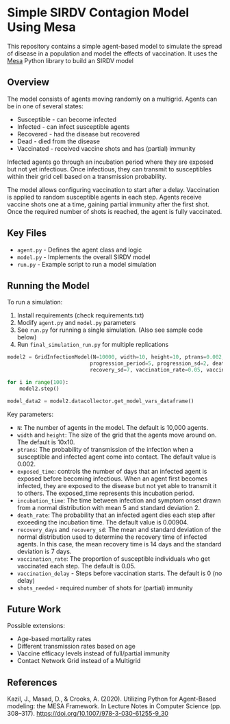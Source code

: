 # Simple SIRDV Contagion Model Using Mesa

This repository contains a simple agent-based model to simulate the spread of disease in a population and model the effects of vaccination. It uses the [Mesa](https://github.com/projectmesa/mesa/) Python library to build an SIRDV model

## Overview

The model consists of agents moving randomly on a multigrid. Agents can be in one of several states:

- Susceptible - can become infected  
- Infected - can infect susceptible agents
- Recovered - had the disease but recovered
- Dead - died from the disease 
- Vaccinated - received vaccine shots and has (partial) immunity

Infected agents go through an incubation period where they are exposed but not yet infectious. Once infectious, they can transmit to susceptibles within their grid cell based on a transmission probability.

The model allows configuring vaccination to start after a delay. Vaccination is applied to random susceptible agents in each step. Agents receive vaccine shots one at a time, gaining partial immunity after the first shot. Once the required number of shots is reached, the agent is fully vaccinated.

## Key Files

- `agent.py` - Defines the agent class and logic
- `model.py` - Implements the overall SIRDV model
- `run.py` - Example script to run a model simulation

## Running the Model

To run a simulation:

1. Install requirements (check requirements.txt)
2. Modify `agent.py` and `model.py` parameters
3. See `run.py` for running a single simulation. (Also see sample code below)
4. Run `final_simulation_run.py` for multiple replications

```python
model2 = GridInfectionModel(N=10000, width=10, height=10, ptrans=0.002, 
                           progression_period=5, progression_sd=2, death_rate=0.00904, recovery_days=14,
                           recovery_sd=7, vaccination_rate=0.05, vaccination_delay=0, shots_needed=2)

for i in range(100):
    model2.step()

model_data2 = model2.datacollector.get_model_vars_dataframe()
```

Key parameters:

- `N`: The number of agents in the model. The default is 10,000 agents.
- `width` and `height`: The size of the grid that the agents move around on. The default is 10x10.
- `ptrans`: The probability of transmission of the infection when a susceptible and infected agent come into contact. The default value is 0.002.
- `exposed_time`: controls the number of days that an infected agent is exposed before becoming infectious. When an agent first becomes infected, they are exposed to the disease but not yet able to transmit it to others. The exposed_time represents this incubation period.
- `incubation_time`: The time between infection and symptom onset drawn from a normal distribution with mean 5 and standard deviation 2. 
- `death_rate`: The probability that an infected agent dies each step after exceeding the incubation time. The default value is 0.00904. 
- `recovery_days` and `recovery_sd`: The mean and standard deviation of the normal distribution used to determine the recovery time of infected agents. In this case, the mean recovery time is 14 days and the standard deviation is 7 days.
- `vaccination_rate`: The proportion of susceptible individuals who get vaccinated each step. The default is 0.05.
- `vaccination_delay` - Steps before vaccination starts. The default is 0 (no delay)
- `shots_needed` - required number of shots for (partial) immunity

## Future Work

Possible extensions:

- Age-based mortality rates
- Different transmission rates based on age
- Vaccine efficacy levels instead of full/partial immunity
- Contact Network Grid instead of a Multigrid

## References

Kazil, J., Masad, D., & Crooks, A. (2020). Utilizing Python for Agent-Based modeling: the MESA Framework. In Lecture Notes in Computer Science (pp. 308–317). https://doi.org/10.1007/978-3-030-61255-9_30
